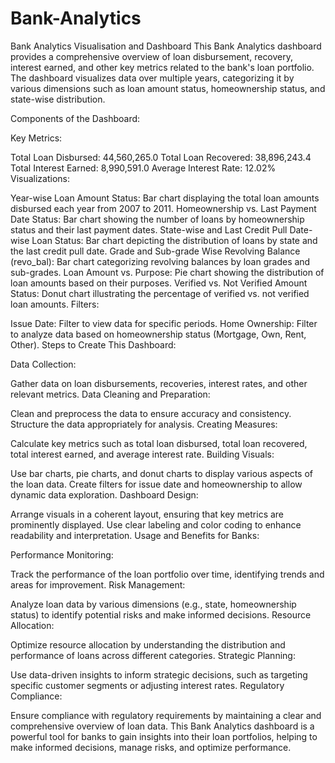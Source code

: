 # Bank-Analytics
Bank Analytics Visualisation and Dashboard
This Bank Analytics dashboard provides a comprehensive overview of loan disbursement, recovery, interest earned, and other key metrics related to the bank's loan portfolio. The dashboard visualizes data over multiple years, categorizing it by various dimensions such as loan amount status, homeownership status, and state-wise distribution.

Components of the Dashboard:

Key Metrics:

Total Loan Disbursed: 44,560,265.0
Total Loan Recovered: 38,896,243.4
Total Interest Earned: 8,990,591.0
Average Interest Rate: 12.02%
Visualizations:

Year-wise Loan Amount Status: Bar chart displaying the total loan amounts disbursed each year from 2007 to 2011.
Homeownership vs. Last Payment Date Status: Bar chart showing the number of loans by homeownership status and their last payment dates.
State-wise and Last Credit Pull Date-wise Loan Status: Bar chart depicting the distribution of loans by state and the last credit pull date.
Grade and Sub-grade Wise Revolving Balance (revo_bal): Bar chart categorizing revolving balances by loan grades and sub-grades.
Loan Amount vs. Purpose: Pie chart showing the distribution of loan amounts based on their purposes.
Verified vs. Not Verified Amount Status: Donut chart illustrating the percentage of verified vs. not verified loan amounts.
Filters:

Issue Date: Filter to view data for specific periods.
Home Ownership: Filter to analyze data based on homeownership status (Mortgage, Own, Rent, Other).
Steps to Create This Dashboard:

Data Collection:

Gather data on loan disbursements, recoveries, interest rates, and other relevant metrics.
Data Cleaning and Preparation:

Clean and preprocess the data to ensure accuracy and consistency.
Structure the data appropriately for analysis.
Creating Measures:

Calculate key metrics such as total loan disbursed, total loan recovered, total interest earned, and average interest rate.
Building Visuals:

Use bar charts, pie charts, and donut charts to display various aspects of the loan data.
Create filters for issue date and homeownership to allow dynamic data exploration.
Dashboard Design:

Arrange visuals in a coherent layout, ensuring that key metrics are prominently displayed.
Use clear labeling and color coding to enhance readability and interpretation.
Usage and Benefits for Banks:

Performance Monitoring:

Track the performance of the loan portfolio over time, identifying trends and areas for improvement.
Risk Management:

Analyze loan data by various dimensions (e.g., state, homeownership status) to identify potential risks and make informed decisions.
Resource Allocation:

Optimize resource allocation by understanding the distribution and performance of loans across different categories.
Strategic Planning:

Use data-driven insights to inform strategic decisions, such as targeting specific customer segments or adjusting interest rates.
Regulatory Compliance:

Ensure compliance with regulatory requirements by maintaining a clear and comprehensive overview of loan data.
This Bank Analytics dashboard is a powerful tool for banks to gain insights into their loan portfolios, helping to make informed decisions, manage risks, and optimize performance.
